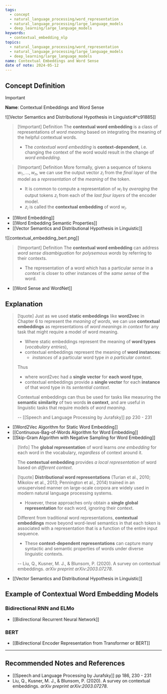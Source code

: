 ```yaml
---
tags:
  - concept
  - natural_language_processing/word_representation
  - natural_language_processing/large_language_models
  - deep_learning/large_language_models
keywords:
  - contextual_embedding_nlp
topics:
  - natural_language_processing/word_representation
  - natural_language_processing/large_language_models
  - deep_learning/large_language_models
name: Contextual Embeddings and Word Sense
date of note: 2024-05-12
---
```


## Concept Definition

>[!important]
>**Name**: Contextual Embeddings and Word Sense

![[Vector Semantics and Distributional Hypothesis in Linguistic#^c91885]]


>[!important] Definition
>The **contextual word embedding** is a class of representations of *word meaning* based on integrating the meaning of the helpful contextual words. 
>- The *contextual word embedding* is **context-dependent**, i.e. changing the context of the word would result in the change of *word embedding*. 

>[!important] Definition
>More formally, given a sequence of tokens $w_{1}\,{,}\ldots{,}\,w_{n}$, we can use the output vector $z_{i}$ from the *final layer* of the model as a *representation* of the *meaning* of the token.
>- It is common to compute a representation of $w_{i}$ by *averaging* the output tokens $z_{i}$ from each of the *last four layers* of the encoder model.
>- $z_{i}$ is called the **contextual embedding** of word $w_{i}$.

- [[Word Embedding]]
- [[Word Embedding Semantic Properties]]
- [[Vector Semantics and Distributional Hypothesis in Linguistic]]

![[contextual_embedding_bert.png]]


>[!important] Definition
>The **contextual word embedding** can address *word sense disambiguation* for *polysemous words* by referring to their contexts.
>- The representation of a word which has a particular *sense* in a *context* is closer to other instances of the *same sense* of the word.

- [[Word Sense and WordNet]]

## Explanation

>[!quote]
>Just as we used **static embeddings** like **word2vec** in Chapter 6 to represent the *meaning of words*, we can use **contextual embeddings** as representations of *word meanings in context* for any task that might require a model of word meaning. 
>- Where static embeddings represent the meaning of **word types** (*vocabulary entries*), 
>- contextual embeddings represent the meaning of **word instances**: 
>	- *instances* of a particular word type *in a particular context*. 
>
>Thus 
>- where word2vec had a **single vector** for **each word type**, 
>- contextual embeddings provide a **single vector** for each **instance** of that word type in its *sentential context*. 
>
>Contextual embeddings can thus be used for tasks like measuring the **semantic similarity** of two words **in context**, and are useful in linguistic tasks that require models of *word meaning*.
>
>-- [[Speech and Language Processing by Jurafsky]] pp 230 - 231

- [[Word2Vec Algorithm for Static Word Embedding]]
- [[Continuous-Bag-of-Words Algorithm for Word Embedding]]
- [[Skip-Gram Algorithm with Negative Sampling for Word Embedding]]

>[!info]
>The **global representation** of word learns *one embedding* for each word in the vocabulary, *regardless* of context around it.
>
>The **contextual embedding** provides *a local representation* of word based on *different context*.

>[!quote]
>**Distributional word representations** (Turian et al., 2010; Mikolov et al., 2013; Pennington et al., 2014) trained in an unsupervised manner on large-scale corpora are widely used in modern natural language processing systems. 
>- However, these approaches only obtain a **single global representation** for each word, ignoring their context. 
>
>Different from traditional word representations, **contextual embeddings** move beyond word-level semantics in that each token is associated with a representation that is a function of the entire input sequence. 
>- These **context-dependent representations** can capture many syntactic and semantic properties of words under diverse linguistic contexts.
>  
>  
>-- Liu, Q., Kusner, M. J., & Blunsom, P. (2020). A survey on contextual embeddings. _arXiv preprint arXiv:2003.07278_.  

- [[Vector Semantics and Distributional Hypothesis in Linguistic]]


## Example of Contextual Word Embedding Models

### Bidirectional RNN and ELMo

- [[Bidirectional Recurrent Neural Network]]


### BERT

- [[Bidirectional Encoder Representation from Transformer or BERT]]



-----------
##  Recommended Notes and References





- [[Speech and Language Processing by Jurafsky]] pp 186, 230 - 231
- Liu, Q., Kusner, M. J., & Blunsom, P. (2020). A survey on contextual embeddings. _arXiv preprint arXiv:2003.07278_.